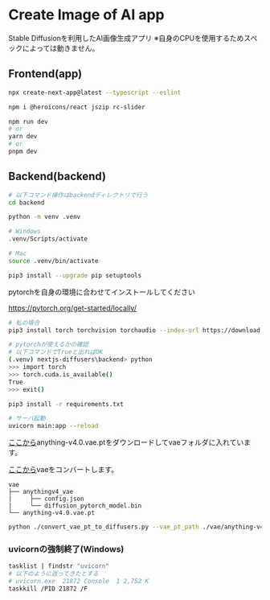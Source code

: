 # Create Image of AI app
Stable Diffusionを利用したAI画像生成アプリ
※自身のCPUを使用するためスペックによっては動きません。

## Frontend(app)

```bash
npx create-next-app@latest --typescript --eslint

npm i @heroicons/react jszip rc-slider
```

```bash
npm run dev
# or
yarn dev
# or
pnpm dev
```

## Backend(backend)

```bash
# 以下コマンド操作はbackendディレクトリで行う
cd backend
```

```bash
python -m venv .venv

# Windows
.venv/Scripts/activate

# Mac
source .venv/bin/activate

pip3 install --upgrade pip setuptools
```
pytorchを自身の環境に合わせてインストールしてください

https://pytorch.org/get-started/locally/

```bash
# 私の場合
pip3 install torch torchvision torchaudio --index-url https://download.pytorch.org/whl/cu117
```

```bash
# pytorchが使えるかの確認
# 以下コマンドでTrueと出ればOK
(.venv) nextjs-diffusers\backend> python
>>> import torch
>>> torch.cuda.is_available()
True
>>> exit()
```

```bash
pip3 install -r requirements.txt
```

```bash
# サーバ起動
uvicorn main:app --reload
```

[ここから](https://huggingface.co/andite/anything-v4.0/tree/main)anything-v4.0.vae.ptをダウンロードしてvaeフォルダに入れています。

[ここから](https://github.com/huggingface/diffusers/blob/main/scripts/convert_vae_pt_to_diffusers.py)vaeをコンバートします。

```:vae関連のディレクトリ構造
vae
├── anythingv4_vae
|     ├── config.json
|     └── diffusion_pytorch_model.bin
└── anything-v4.0.vae.pt
```

```bash
python ./convert_vae_pt_to_diffusers.py --vae_pt_path ./vae/anything-v4.0.vae.pt --dump_path ./vae/anythingv4_vae
```

### uvicornの強制終了(Windows)
```bash
tasklist | findstr "uvicorn"
# 以下のように返ってきたとする
# uvicorn.exe  21872 Console  1 2,752 K
taskkill /PID 21872 /F
```
